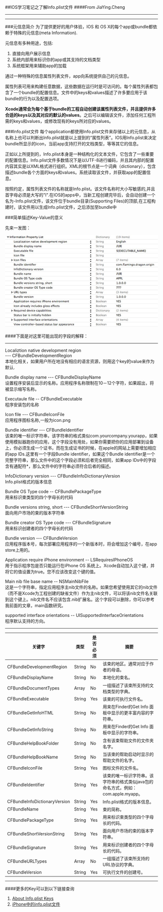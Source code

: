 ##IOS学习笔记之了解Info.plist文件
####From JiaYing.Cheng

---
---
###元信息简介
为了提供更好的用户体验，IOS 和 OS X的每个app或bundle都依赖于特殊的元信息(meta Information).

元信息有多种用途，包括:

1. 直接向用户展示信息
2. 系统内部用来标识你的app或其支持的文档类型
3. 系统框架用来辅助app的加载

通过一种特殊的信息属性列表文件，app向系统提供自己的元信息。 

属性列表可用来构建任意数据，这些数据在运行时是可访问的。每个属性列表都包含了一个bundle的配置信息。文件中的keys和values描述了许多要应用于该bundle的行为以及配置选项。

**Xcode通常会为每个基于bundle的工程自动创建该属性列表文件，并且提供许多合适的keys以及其对应的默认的values**。之后可以编辑该文件，添加任何工程所需的keys和values，或修改现有的keys所对应的values。 

###Info.plist文件 
每个application都使用Info.plist文件来存储以上的元信息，从名称上也可以判断出Info.plist就是以上提到的“属性列表”。IOS用Info.plist来决定bundle所显示的icon，当前app支持打开的文档类型，等等其它的信息。

正如以上所提到的，Info.plist本身是一种结构化的文本文件，它包含了一些重要的配置信息。Info.plist文件多数情况下是以UTF-8进行编码，并且其内部的配置内容其实是以XML格式进行组织。XML的根节点是一个词典（dictionary），包含描述bundle各个方面的keys和values。系统读取该文件，并获取app的配置信息。 

按照约定，属性列表文件的名称就是Info.plist。该文件名称时大小写敏感的,并且首字母必须是大写的"I".在IOS的apps中，当新工程创建完毕后，会自动创建一个名为<project>-Info.plist文件，该文件位于bundle目录(Supporting Files)的顶部,在工程构建时，该文件用以生成Info.plist文件，之后添加至bundle中


###简单描述Key-Value的意义

先来一发图：

![](InfoPlist.png)

####下面是对这里可能出现的字段的解释：
___
Localiztion native development region		
--- CFBundleDevelopmentRegion	 
本地化相关，如果用户所在地没有相应的语言资源，则用这个key的value来作为默认.

Bundle display name --- CFBundleDisplayName  
设置程序安装后显示的名称。应用程序名称限制在10－12个字符，如果超出，将被显示缩写名称。

Executaule file -- CFBundleExecutable  
程序安装包的名称

Icon file --- CFBundleIconFile  
应用程序图标名称,一般为icon.png

Bundle identifier --- CFBundleIdentifier  
该束的唯一标识字符串，该字符串的格式类似com.yourcompany.yourapp，如果使用模拟器跑你的应用，这个字段没有用处，如果你需要把你的应用部署到设备上，你必须生成一个证书，而在生成证书的时候，在apple的网站上需要增加相应的app IDs.这里有一个字段Bundle identifier，如果这个Bundle identifier是一个完整字符串，那么文件中的这个字段必须和后者完全相同，如果app IDs中的字段含有通配符*，那么文件中的字符串必须符合后者的描述。

InfoDictionary version --- CFBundleInfoDictionaryVersion   
Info.plist格式的版本信息

Bundle OS Type code -- CFBundlePackageType  
用来标识束类型的四个字母长的代码

Bundle versions string, short --- CFBundleShortVersionString  
面向用户市场的束的版本字符串

Bundle creator OS Type code --- CFBundleSignature  
用来标识创建者的四个字母长的代码

Bundle version --- CFBundleVersion  
应用程序版本号，每次部署应用程序的一个新版本时，将会增加这个编号，在app store上用的。

Application require iPhone environment -- LSRequiresIPhoneOS  
用于指示程序包是否只能运行在iPhone OS 系统上。Xcode自动加入这个键，并将它的值设置为true。您不应该改变这个键的值。

Main nib file base name -- NSMainNibFile  
这是一个字符串，指定应用程序主nib文件的名称。如果您希望使用其它的nib文件（而不是Xcode为工程创建的缺省文件）作为主nib文件，可以将该nib文件名关联到这个键上。nib文件名不应该包含.nib扩展名。这个字段可以删除，你可以参考我前面的文章，main函数研究。

supported interface orientations -- UISupportedInterfaceOrientations  
程序默认支持的方向。

___

| 关键字	|类型	|是否必须		|摘要 |
| -----| -----| -----| -----|
| CFBundleDevelopmentRegion	|String	|No	|该束的地区。通常对应于作者的母语。 |
| CFBundleDisplayName	|String	|No	|本地化的束名。 |
| CFBundleDocumentTypes	|Array	|No	|一组描述了该束所支持的文档类型的字典。 |
| CFBundleExecutable	|String	|Yes	|该束的可执行文件名。 |
| CFBundleGetInfoHTML	|String	|No	|用来在Finder的Get Info 面板中显示的更丰富内容的字符串。 |
| CFBundleGetInfoString	|String	|No	|用来在Finder的Get Info 面板中显示的字符串。 |
| CFBundleHelpBookFolder	|String	|No	|含有该束帮助文件的文件夹名字。 |
| CFBundleHelpBookName	|String	|No	|当该束的帮助启动时显示的帮助文件的名字。 |
| CFBundleIconFile	|String	|Yes	|图标文件的文件名。 |
| CFBundleIdentifier	|String	|Yes	|该束的唯一标识字符串。该字符串的格式类似java包的命名方式，例如：com.apple.myapp。 |
| CFBundleInfoDictionaryVersion	|String	|Yes	|Info.plist格式的版本信息。 |
| CFBundleName	|String	|Yes	|束的简称。 |
| CFBundlePackageType	|String	|Yes	|用来标识束类型的四个字母长的代码。 |
| CFBundleShortVersionString	|String	|Yes	|面向用户市场的束的版本字符串。 |
| CFBundleSignature	|String	|Yes	|用来标识创建者的四个字母长的代码。 |
| CFBundleURLTypes	|Array	|No	|一组描述了该束所支持的URL协议的字典。 |
| CFBundleVersion	|String	|Yes	|可执行文件的创建号。 |


---
####更多的Key可以到以下链接查询

1. [About Info.plist Keys](http://developer.apple.com/library/ios/#documentation/General/Reference/InfoPlistKeyReference/Introduction/Introduction.html#//apple_ref/doc/uid/TP40009247)
2. [iPhone中的info.plist文件](http://blog.sina.com.cn/s/blog_aef8b527010180tj.html)

